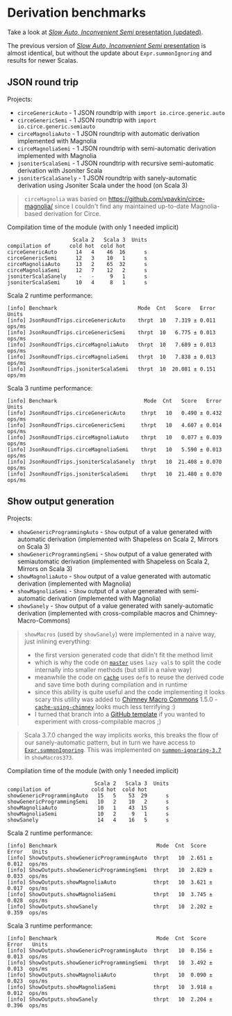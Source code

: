 # Derivation benchmarks

Take a look at [_Slow Auto, Inconvenient Semi_ presentation (updated)](https://github.com/MateuszKubuszok/SlowAutoInconvenientSemiUpdated).

The previous version of [_Slow Auto, Inconvenient Semi_ presentation](https://github.com/MateuszKubuszok/SlowAutoInconvenientSemi) is almost identical, but without the update about `Expr.summonIgnoring` and results for newer Scalas.

## JSON round trip

Projects:

 * `circeGenericAuto` - 1 JSON roundtrip with `import io.circe.generic.auto`
 * `circeGenericSemi` - 1 JSON roundtrip with `import io.circe.generic.semiauto`
 * `circeMagnoliaAuto` - 1 JSON roundtrip with automatic derivation implemented with Magnolia
 * `circeMagnoliaSemi` - 1 JSON roundtrip with semi-automatic derivation implemented with Magnolia
 * `jsoniterScalaSemi` - 1 JSON roundtrip with recursive semi-automatic derivation with Jsoniter Scala
 * `jsoniterScalaSanely` - 1 JSON roundtrip with sanely-automatic derivation using Jsoniter Scala under the hood (on Scala 3)

> `circeMagnolia` was based on https://github.com/vpavkin/circe-magnolia/ since I couldn't find
> any maintained up-to-date Magnolia-based derivation for Circe.

Compilation time of the module (with only 1 needed implicit)
```
                     Scala 2   Scala 3  Units
compilation of      cold hot  cold hot
circeGenericAuto      14   4    46  16      s
circeGenericSemi      12   3    10   1      s
circeMagnoliaAuto     13   2    65  32      s
circeMagnoliaSemi     12   7    12   2      s
jsoniterScalaSanely    -   -     9   1      s
jsoniterScalaSemi     10   4     8   1      s
```

Scala 2 runtime performance:
```
[info] Benchmark                          Mode  Cnt   Score   Error   Units
[info] JsonRoundTrips.circeGenericAuto    thrpt  10   7.319 ± 0.011  ops/ms
[info] JsonRoundTrips.circeGenericSemi    thrpt  10   6.775 ± 0.013  ops/ms
[info] JsonRoundTrips.circeMagnoliaAuto   thrpt  10   7.689 ± 0.013  ops/ms
[info] JsonRoundTrips.circeMagnoliaSemi   thrpt  10   7.838 ± 0.013  ops/ms
[info] JsonRoundTrips.jsoniterScalaSemi   thrpt  10  20.081 ± 0.151  ops/ms
```

Scala 3 runtime performance:
```
[info] Benchmark                            Mode  Cnt   Score   Error   Units
[info] JsonRoundTrips.circeGenericAuto     thrpt   10   0.490 ± 0.432  ops/ms
[info] JsonRoundTrips.circeGenericSemi     thrpt   10   4.607 ± 0.014  ops/ms
[info] JsonRoundTrips.circeMagnoliaAuto    thrpt   10   0.077 ± 0.039  ops/ms
[info] JsonRoundTrips.circeMagnoliaSemi    thrpt   10   5.590 ± 0.013  ops/ms
[info] JsonRoundTrips.jsoniterScalaSanely  thrpt   10  21.408 ± 0.070  ops/ms
[info] JsonRoundTrips.jsoniterScalaSemi    thrpt   10  21.480 ± 0.070  ops/ms
```

## Show output generation

Projects:

* `showGenericProgrammingAuto` - `Show` output of a value generated with automatic derivation
  (implemented with Shapeless on Scala 2, Mirrors on Scala 3)
* `showGenericProgrammingSemi` - `Show` output of a value generated with semiautomatic derivation
  (implemented with Shapeless on Scala 2, Mirrors on Scala 3)
* `showMagnoliaAuto` - `Show` output of a value generated with automatic derivation (implemented with Magnolia)
* `showMagnoliaSemi` - `Show` output of a value generated with semi-automatic derivation (implemented with Magnolia)
* `showSanely` - `Show` output of a value generated with sanely-automatic derivation
  (implemented with cross-compilable macros and Chimney-Macro-Commons)

> `showMacros` (used by `showSanely`) were implemented in a naive way, just inlining everything:
>  - the first version generated code that didn't fit the method limit
>  - which is why the code on [`master`](https://github.com/MateuszKubuszok/derivation-benchmarks/tree/master)
>    uses `lazy val`s to split the code internally into smaller methods (but still in a naive way)
>  - meanwhile the code on [`cache`](https://github.com/MateuszKubuszok/derivation-benchmarks/tree/cache)
>    uses `def`s to reuse the derived code and save time both during compilation and in runtime
>  - since this ability is quite useful and the code implementing it looks scary this utility was added
>    to [Chimney Macro Commons](https://chimney.readthedocs.io/en/stable/cookbook/#chimney-macro-commons)
>    1.5.0 - [`cache-using-chimney`](https://github.com/MateuszKubuszok/derivation-benchmarks/tree/cache-using-chimney)
>    looks much less terrifying :)
>  - I turned that branch into a [GitHub template](https://github.com/scalalandio/chimney-macro-commons-template)
>    if you wanted to experiment with cross-compilable macros ;)

> Scala 3.7.0 changed the way implicits works, this breaks the flow of our sanely-automatic pattern,
> but in turn we have access to [`Expr.summonIgnoring`](https://github.com/scala/scala3/discussions/21909).
> This was implemented on [`summon-ignoring-3.7`](https://github.com/MateuszKubuszok/derivation-benchmarks/tree/cache)
> in `showMacros373`.

Compilation time of the module (with only 1 needed implicit)
```
                            Scala 2   Scala 3  Units
compilation of             cold hot  cold hot
showGenericProgrammingAuto   15   5    53  29      s
showGenericProgrammingSemi   10   2    10   2      s
showMagnoliaAuto             10   1    43  15      s
showMagnoliaSemi             10   2     9   1      s
showSanely                   14   4    16   5      s
```

Scala 2 runtime performance:
```
[info] Benchmark                                Mode  Cnt  Score   Error   Units
[info] ShowOutputs.showGenericProgrammingAuto  thrpt   10  2.651 ± 0.012  ops/ms
[info] ShowOutputs.showGenericProgrammingSemi  thrpt   10  2.829 ± 0.033  ops/ms
[info] ShowOutputs.showMagnoliaAuto            thrpt   10  3.621 ± 0.017  ops/ms
[info] ShowOutputs.showMagnoliaSemi            thrpt   10  3.745 ± 0.028  ops/ms
[info] ShowOutputs.showSanely                  thrpt   10  2.202 ± 0.359  ops/ms
```

Scala 3 runtime performance:
```
[info] Benchmark                                Mode  Cnt  Score   Error   Units
[info] ShowOutputs.showGenericProgrammingAuto  thrpt   10  0.156 ± 0.013  ops/ms
[info] ShowOutputs.showGenericProgrammingSemi  thrpt   10  3.492 ± 0.013  ops/ms
[info] ShowOutputs.showMagnoliaAuto            thrpt   10  0.090 ± 0.023  ops/ms
[info] ShowOutputs.showMagnoliaSemi            thrpt   10  3.918 ± 0.012  ops/ms
[info] ShowOutputs.showSanely                  thrpt   10  2.204 ± 0.396  ops/ms
```

